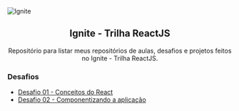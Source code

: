 <img alt="Ignite" src="https://i.imgur.com/eCVyxxy.png">
<h2 align="center">
  Ignite - Trilha ReactJS
</h2>
<p align="center">
Repositório para listar meus repositórios de aulas, desafios e projetos feitos no Ignite - Trilha ReactJS.
</p>



### Desafios

- [Desafio 01 - Conceitos do React](https://github.com/Felipe-Masil/episode1-toDoList)
- [Desafio 02 - Componentizando a aplicação](https://github.com/Felipe-Masil/episode1-complementaryChallenge)
